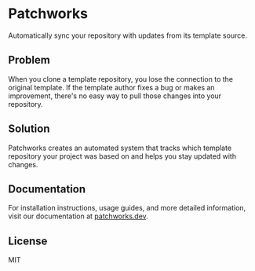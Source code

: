 # Patchworks

Automatically sync your repository with updates from its template source.

## Problem

When you clone a template repository, you lose the connection to the original template. If the template author fixes a bug or makes an improvement, there's no easy way to pull those changes into your repository.

## Solution

Patchworks creates an automated system that tracks which template repository your project was based on and helps you stay updated with changes.

## Documentation

For installation instructions, usage guides, and more detailed information, visit our documentation at [patchworks.dev](https://patchworks.dev).

## License

MIT
